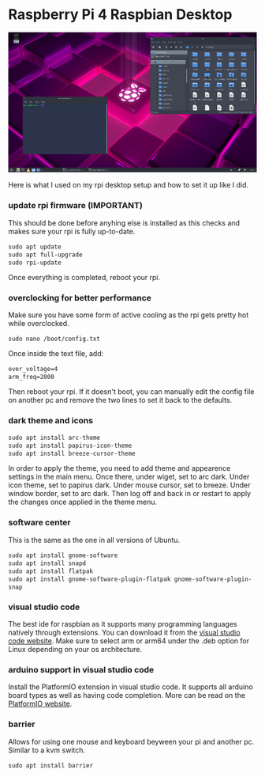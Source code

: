 # Raspberry Pi 4 Raspbian Desktop
![customized raspbian desktop on pi](https://github.com/link-does-mods/rpi4_rspbn_desktop/blob/main/pi_desktop.png?raw=true)

Here is what I used on my rpi desktop setup and how to set it up like I did.
### update rpi firmware (IMPORTANT)
This should be done before anyhing else is installed as this checks and makes sure your rpi is fully up-to-date. 
```
sudo apt update
sudo apt full-upgrade
sudo rpi-update
```
Once everything is completed, reboot your rpi.
### overclocking for better performance
Make sure you have some form of active cooling as the rpi gets pretty hot while overclocked.
```
sudo nano /boot/config.txt
``` 
Once inside the text file, add:
```
over_voltage=4
arm_freq=2000
```
Then reboot your rpi. If it doesn't boot, you can manually edit the config file on another pc and remove the two lines to set it back to the defaults.
### dark theme and icons
```
sudo apt install arc-theme
sudo apt install papirus-icon-theme
sudo apt install breeze-cursor-theme
```
In order to apply the theme, you need to add theme and appearence settings in the main menu. 
Once there, under wiget, set to arc dark. Under icon theme, set to papirus dark. Under mouse cursor, set to breeze. Under window border, set to arc dark. Then log off and back in or restart to apply the changes once applied in the theme menu.
### software center
This is the same as the one in all versions of Ubuntu. 
```
sudo apt install gnome-software
sudo apt install snapd
sudo apt install flatpak
sudo apt install gnome-software-plugin-flatpak gnome-software-plugin-snap
```
### visual studio code
The best ide for raspbian as it supports many programming languages natively through extensions. You can download it from the [visual studio code website](https://code.visualstudio.com/download). Make sure to select arm or arm64 under the .deb option for Linux depending on your os architecture.  
### arduino support in visual studio code
Install the PlatformIO extension in visual studio code. It supports all arduino board types as well as having code completion. More can be read on the [PlatformIO website](https://platformio.org/).
### barrier
Allows for using one mouse and keyboard beyween your pi and another pc. Similar to a kvm switch.
```
sudo apt install barrier
```
